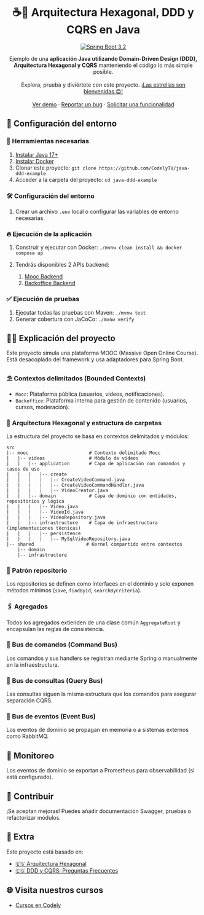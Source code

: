 <h1 align="center">
  ☕🎯 Arquitectura Hexagonal, DDD y CQRS en Java
</h1>

<p align="center">
    <a href="#"><img src="https://img.shields.io/badge/Spring_Boot-3.2-green.svg?style=flat-square&logo=spring" alt="Spring Boot 3.2"/></a>
</p>

<p align="center">
  Ejemplo de una <strong>aplicación Java utilizando Domain-Driven Design (DDD), Arquitectura Hexagonal y CQRS</strong> manteniendo el código lo más simple posible.
  <br />
  <br />
  Explora, prueba y diviértete con este proyecto.
  <a href="https://github.com/CodelyTV">¡Las estrellas son bienvenidas 😊!</a>
  <br />
  <br />
  <a href="#">Ver demo</a>
  ·
  <a href="https://github.com/CodelyTV/java-ddd-example/issues">Reportar un bug</a>
  ·
  <a href="https://github.com/CodelyTV/java-ddd-example/issues">Solicitar una funcionalidad</a>
</p>

## 🚀 Configuración del entorno

### 📄 Herramientas necesarias

1. [Instalar Java 17+](https://adoptium.net/)
2. [Instalar Docker](https://www.docker.com/get-started)
3. Clonar este proyecto: `git clone https://github.com/CodelyTV/java-ddd-example`
4. Acceder a la carpeta del proyecto: `cd java-ddd-example`

### 🛠️ Configuración del entorno

1. Crear un archivo `.env` local o configurar las variables de entorno necesarias.

### 🔥 Ejecución de la aplicación

1. Construir y ejecutar con Docker: `./mvnw clean install && docker compose up`
2. Tendrás disponibles 2 APIs backend:

    1. [Mooc Backend](http://localhost:8030/health-check)
    2. [Backoffice Backend](http://localhost:8040/health-check)

### ✅ Ejecución de pruebas

1. Ejecutar todas las pruebas con Maven: `./mvnw test`
2. Generar cobertura con JaCoCo: `./mvnw verify`

## 👩‍💻 Explicación del proyecto

Este proyecto simula una plataforma MOOC (Massive Open Online Course). Está desacoplado del framework y usa adaptadores
para Spring Boot.

### ⛱️ Contextos delimitados (Bounded Contexts)

* `Mooc`: Plataforma pública (usuarios, videos, notificaciones).
* `Backoffice`: Plataforma interna para gestión de contenido (usuarios, cursos, moderación).

### 🎯 Arquitectura Hexagonal y estructura de carpetas

La estructura del proyecto se basa en contextos delimitados y módulos:

```
src
|-- mooc                      # Contexto delimitado Mooc
|   |-- videos                # Módulo de videos
|   |   |-- application       # Capa de aplicación con comandos y casos de uso
|   |   |   |-- create
|   |   |   |   |-- CreateVideoCommand.java
|   |   |   |   |-- CreateVideoCommandHandler.java
|   |   |   |   |-- VideoCreator.java
|   |   |-- domain            # Capa de dominio con entidades, repositorios y lógica
|   |   |   |-- Video.java
|   |   |   |-- VideoId.java
|   |   |   |-- VideoRepository.java
|   |   |-- infrastructure    # Capa de infraestructura (implementaciones técnicas)
|   |   |   |-- persistence
|   |   |   |   |-- MySqlVideoRepository.java
|-- shared                   # Kernel compartido entre contextos
    |-- domain
    |-- infrastructure
```

### 📁 Patrón repositorio

Los repositorios se definen como interfaces en el dominio y solo exponen métodos mínimos (`save`, `findById`,
`searchByCriteria`).

### 🖇 Agregados

Todos los agregados extienden de una clase común `AggregateRoot` y encapsulan las reglas de consistencia.

### 📄 Bus de comandos (Command Bus)

Los comandos y sus handlers se registran mediante Spring o manualmente en la infraestructura.

### 📒 Bus de consultas (Query Bus)

Las consultas siguen la misma estructura que los comandos para asegurar separación CQRS.

### 🚧 Bus de eventos (Event Bus)

Los eventos de dominio se propagan en memoria o a sistemas externos como RabbitMQ.

## 📱 Monitoreo

Los eventos de dominio se exportan a Prometheus para observabilidad (si está configurado).

## 🧐 Contribuir

¡Se aceptan mejoras! Puedes añadir documentación Swagger, pruebas o refactorizar módulos.

## 🤩 Extra

Este proyecto está basado en:

* [🇪🇸 Arquitectura Hexagonal](https://pro.codely.tv/library/arquitectura-hexagonal/66748/about/)
* [🇪🇸 DDD y CQRS: Preguntas Frecuentes](https://codely.com/blog/ddd-cqrs-preguntas-frecuentes)

## 🌐 Visita nuestros cursos

* [Cursos en Codely](https://codely.com/cursos)
